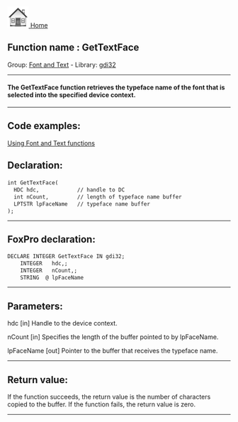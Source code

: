 [<img src="../../images/home.png"> Home ](https://github.com/VFPX/Win32API)  

## Function name : GetTextFace
Group: [Font and Text](../../functions_group.md#Font_and_Text)  -  Library: [gdi32](../../Libraries.md#gdi32)  
***  


#### The GetTextFace function retrieves the typeface name of the font that is selected into the specified device context. 
***  


## Code examples:
[Using Font and Text functions](../../samples/sample_304.md)  

## Declaration:
```foxpro  
int GetTextFace(
  HDC hdc,            // handle to DC
  int nCount,         // length of typeface name buffer
  LPTSTR lpFaceName   // typeface name buffer
);  
```  
***  


## FoxPro declaration:
```foxpro  
DECLARE INTEGER GetTextFace IN gdi32;
	INTEGER   hdc,;
	INTEGER   nCount,;
	STRING  @ lpFaceName  
```  
***  


## Parameters:
hdc 
[in] Handle to the device context. 

nCount 
[in] Specifies the length of the buffer pointed to by lpFaceName.

lpFaceName 
[out] Pointer to the buffer that receives the typeface name.   
***  


## Return value:
If the function succeeds, the return value is the number of characters copied to the buffer. If the function fails, the return value is zero.
  
***  

